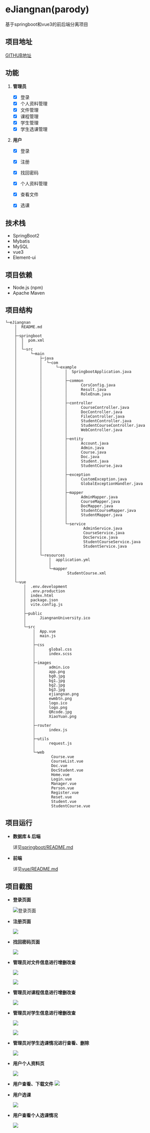 # eJiangnan(parody)

基于springboot和vue3的前后端分离项目


## 项目地址

[GITHUB地址](https://github.com/tinsyding/ejiangnan)


## 功能


1. **管理员**

    - [x] 登录
    - [x] 个人资料管理
    - [x] 文件管理
    - [x] 课程管理
    - [x] 学生管理
    - [x] 学生选课管理

2. **用户**

    - [x] 登录
    - [x] 注册
    - [x] 找回密码
    - [x] 个人资料管理
    - [x] 查看文件
    - [x] 选课 


## 技术栈

- SpringBoot2
- Mybatis
- MySQL
- vue3
- Element-ui


## 项目依赖

- Node.js (npm)
- Apache Maven

## 项目结构

    └─eJiangnan
        │  README.md
        │
        ├─springboot
        │  │  pom.xml
        │  │
        │  └─src
        │      └─main
        │          ├─java
        │          │  └─com
        │          │      └─example
        │          │          │  SpringbootApplication.java
        │          │          │
        │          │          ├─common
        │          │          │      CorsConfig.java
        │          │          │      Result.java
        │          │          │      RoleEnum.java
        │          │          │
        │          │          ├─controller
        │          │          │      CourseController.java
        │          │          │      DocController.java
        │          │          │      FileController.java
        │          │          │      StudentController.java
        │          │          │      StudentCourseController.java
        │          │          │      WebController.java
        │          │          │
        │          │          ├─entity
        │          │          │      Account.java
        │          │          │      Admin.java
        │          │          │      Course.java
        │          │          │      Doc.java
        │          │          │      Student.java
        │          │          │      StudentCourse.java
        │          │          │
        │          │          ├─exception
        │          │          │      CustomException.java
        │          │          │      GlobalExceptionHandler.java
        │          │          │
        │          │          ├─mapper
        │          │          │      AdminMapper.java
        │          │          │      CourseMapper.java
        │          │          │      DocMapper.java
        │          │          │      StudentCourseMapper.java
        │          │          │      StudentMapper.java
        │          │          │
        │          │          └─service
        │          │                  AdminService.java
        │          │                  CourseService.java
        │          │                  DocService.java
        │          │                  StudentCourseService.java
        │          │                  StudentService.java
        │          │
        │          └─resources
        │              │  application.yml
        │              │
        │              └─mapper
        │                      StudentCourse.xml
        │
        └─vue
            │  .env.development
            │  .env.production
            │  index.html
            │  package.json
            │  vite.config.js
            │
            ├─public
            │      JiangnanUniversity.ico
            │
            └─src
                │  App.vue
                │  main.js
                │
                ├─css
                │      global.css
                │      index.scss
                │
                ├─images
                │      admin.ico
                │      app.png
                │      bg0.jpg
                │      bg1.jpg
                │      bg2.jpg
                │      bg3.jpg
                │      ejiangnan.png
                │      ewmbtn.png
                │      logo.ico
                │      logo.png
                │      QRcode.jpg
                │      XiaoYuan.png
                │
                ├─router
                │      index.js
                │
                ├─utils
                │      request.js
                │
                └─web
                        Course.vue
                        CourseList.vue
                        Doc.vue
                        DocStudent.vue
                        Home.vue
                        Login.vue
                        Manager.vue
                        Person.vue
                        Register.vue
                        Reset.vue
                        Student.vue
                        StudentCourse.vue


##  项目运行

- **数据库 & 后端**

    详见[springboot/README.md](springboot/README.md)

- **前端**
    
    详见[vue/README.md](vue/README.md)


## 项目截图

- **登录页面**

  ![登录页面](TEMP/images/1.png)

- **注册页面**

  ![](TEMP/images/2.png)

- **找回密码页面**

  ![](TEMP/images/3.png)

- **管理员对文件信息进行增删改查**

  ![](TEMP/images/4.png)

  ![](TEMP/images/5.png)

- **管理员对课程信息进行增删改查**

  ![](TEMP/images/6.png)

- **管理员对学生信息进行增删改查**

  ![](TEMP/images/7.png)

  ![](TEMP/images/8.png)

- **管理员对学生选课情况进行查看、删除**

  ![](TEMP/images/14.png)

- **用户个人资料页**

  ![](TEMP/images/9.png)

- **用户查看、下载文件**
  ![](TEMP/images/10.png)

- **用户选课**

  ![](TEMP/images/11.png)

- **用户查看个人选课情况**

  ![](TEMP/images/12.png)
